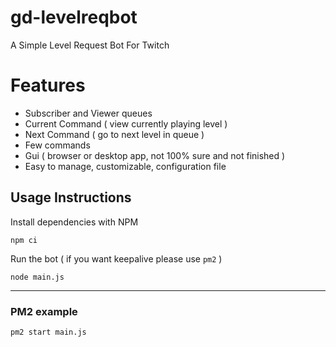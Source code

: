 # gd-levelreqbot
A Simple Level Request Bot For Twitch

# Features
- Subscriber and Viewer queues
- Current Command ( view currently playing level )
- Next Command ( go to next level in queue )
- Few commands
- Gui ( browser or desktop app, not 100% sure and not finished )
- Easy to manage, customizable, configuration file

## Usage Instructions

Install dependencies with NPM
``` 
npm ci
```

Run the bot ( if you want keepalive please use `pm2` )
```
node main.js
```

---

### PM2 example
``` 
pm2 start main.js
```
